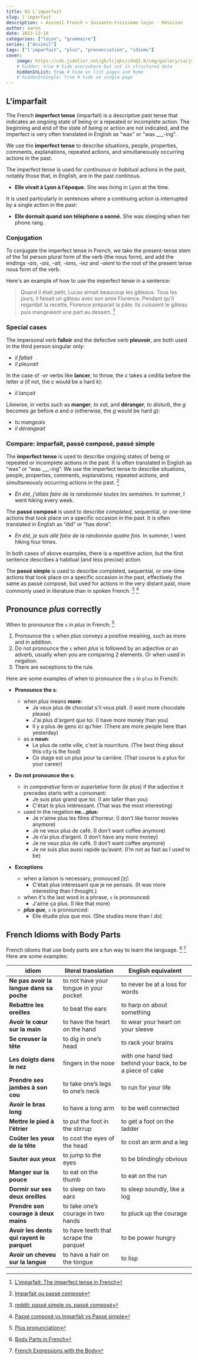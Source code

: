 ```yaml
---
title: 63 L'imparfait
slug: l'imparfait
description: « Assimil French » Soixante-troisième leçon - Révision
author: aaron
date: 2023-12-18
categories: ["leçon", "grammaire"]
series: ["Assimil"]
tags: ["l'imparfait", "plus", "prononciation", "idioms"]
cover: 
    image: https://cdn.jsdelivr.net/gh/lijqhs/cdn@1.6/img/gallery/ca/julie-fader-jA3V61YJMH0-unsplash.jpg
    # hidden: true # hide everywhere but not in structured data
    hiddenInList: true # hide on list pages and home
    # hiddenInSingle: true # hide on single page
---
```


## L'imparfait

The French **imperfect tense** (imparfait) is a descriptive past tense that indicates an ongoing state of being or a repeated or incomplete action. The beginning and end of the state of being or action are not indicated, and the imperfect is very often translated in English as "was" or "was ___-ing".

We use the **imperfect tense** to describe situations, people, properties, comments, explanations, repeated actions, and simultaneously occurring actions in the past. 

The imperfect tense is used for *continuous* or *habitual* actions in the past, notably those that, in English, are in the past continous. 
- **Elle vivait à Lyon à l'époque.** She was living in Lyon at the time.

It is used particularly in sentences where a continuing action is interrupted by a single action in the past:
- **Elle dormait quand son téléphone a sonné.** She was sleeping when her phone rang.

### Conjugation

To conjugate the imperfect tense in French, we take the present-tense stem of the 1st person plural form of the verb (the nous form), and add the endings *-ais*, *-ais*, *-ait*, *-ions*, *-iez* and *-aient* to the root of the present tense nous form of the verb.

Here's an example of how to use the imperfect tense in a sentence:

> Quand il était petit, Lucas aimait beaucoup les gâteaux. Tous les jours, il faisait un gâteau avec son amie Florence. Pendant qu'il regardait la recette, Florence préparait la pâte. Ils cuisaient le gâteau puis mangeaient une part au dessert. [^1]

[^1]: [L'imparfait: The imperfect tense in French](https://francais.lingolia.com/en/grammar/tenses/imparfait)


### Special cases

The impersonal verb **falloir** and the defective verb **pleuvoir**, are both used in the third person singular only:
- *il fallait*
- *il pleuvait*

In the case of *-er* verbs like **lancer**, to throw, the *c* takes a cedilla before the letter *a* (if not, the *c* would be a hard *k*): 
- *il lançait*

Likewise, in verbs such as **manger**, *to eat*, and **déranger**, *to disturb*, the *g* becomes *ge* before *a* and *o* (otherwise, the *g* would be hard *g*):
- *tu mangeais*
- *il dérangeait*


### Compare: imparfait, passé composé, passé simple

The **imperfect tense** is used to describe ongoing states of being or repeated or incomplete actions in the past. It is often translated in English as “was” or “was ___-ing”. We use the imperfect tense to describe situations, people, properties, comments, explanations, repeated actions, and simultaneously occurring actions in the past. [^2]
- *En été, j'allais faire de la randonnée toutes les semaines.* In summer, I went hiking every week.

The **passé composé** is used to describe *completed*, sequential, or one-time actions that took place on a specific occasion in the past. It is often translated in English as “did” or “has done”.
- *En été, je suis allé faire de la randonnée quatre fois.* In summer, I went hiking four times.

In both cases of above examples, there is a repetitive action, but the first sentence describes a habitual (and less precise) action.

The **passé simple** is used to describe completed, sequential, or one-time actions that took place on a specific occasion in the past, effectively the same as passé composé, but used for actions in the very distant past, more commonly used in literature than in spoken French. [^3] [^4]

[^2]: [Imparfait ou passé composé](https://francais.lingolia.com/fr/grammaire/les-temps/imparfaitpasse-compose)
[^3]: [reddit: passé simple vs. passé composé](https://www.reddit.com/r/French/comments/1mc99p/pass%C3%A9_simple_vs_pass%C3%A9_compos%C3%A9/)
[^4]: [Passé composé vs Imparfait vs Passé simple](https://www.bonjourcoach.com/post/navigating-french-past-tenses)


## Pronounce *plus* correctly


When to pronounce the `s` in *plus* in French: [^5]

[^5]: [Plus pronunciation](https://www.lawlessfrench.com/grammar/plus/)

1. Pronounce the `s` when *plus* conveys a positive meaning, such as more and in addition. 
2. Do not pronounce the `s` when *plus* is followed by an adjective or an adverb, usually when you are comparing 2 elements. Or when used in negation.
3. There are exceptions to the rule.

Here are some examples of when to pronounce the `s` in `plus` in French:

- **Pronounce the s**:
  + when *plus* means **more**:
    * Je veux plus de chocolat s'il vous plaît. (I want more chocolate please)
    * J'ai plus d'argent que toi. (I have more money than you)
    * Il y a plus de gens ici qu'hier. (There are more people here than yesterday)
  + as a **noun**: 
    * Le plus de cette ville, c'est la nourriture. (The best thing about this city is the food)
    * Ce stage est un plus pour ta carrière. (That course is a plus for your career)

- **Do not pronounce the s**:
  + in *comparative* form or *superlative* form (*le plus*) if the adjective it precedes starts with a consonant:
    * Je suis plus grand que toi. (I am taller than you)
    * C'était le plus intéressant. (That was the most interesting)
  + used in the negation **ne...plus**:
    * Je n'aime plus les films d'horreur. (I don't like horror movies anymore)
    * Je ne veux plus de café. (I don't want coffee anymore)
    * Je n’ai plus d’argent. (I don’t have any more money)
    * Je ne veux plus de café. (I don’t want coffee anymore)
    * Je ne suis plus aussi rapide qu’avant. (I’m not as fast as I used to be)

- **Exceptions**
  + when a liaison is necessary, pronouced *[z]*:
    * C'était plus intéressant que je ne pensais. (It was more interesting than I thought.)
  + when it's the last word in a phrase, `s` is pronounced:
    * J'aime ça plus. (I like that more)
  + ***plus que***, `s` is pronounced:
    * Elle étudie plus que moi. (She studies more than I do)


## French Idioms with Body Parts


French idioms that use body parts are a fun way to learn the language. [^6] [^7] Here are some examples:

[^6]: [Body Parts in French](https://journeytofrance.com/body-parts-in-french/)
[^7]: [French Expressions with the Body](https://www.lawlessfrench.com/expressions/body-expressions/)

| idiom | literal translation | English equivalent |
| -- | -- | -- |
| **Ne pas avoir la langue dans sa poche** | to not have your tongue in your pocket | to never be at a loss for words |
| **Rebattre les oreilles** | to beat the ears | to harp on about something |
| **Avoir le cœur sur la main** | to have the heart on the hand | to wear your heart on your sleeve |
| **Se creuser la tête** | to dig in one’s head | to rack your brains |
| **Les doigts dans le nez** | fingers in the nose | with one hand tied behind your back, to be a piece of cake |
| **Prendre ses jambes à son cou** | to take one’s legs to one’s neck | to run for your life |
| **Avoir le bras long** | to have a long arm | to be well connected |
| **Mettre le pied à l’étrier** | to put the foot in the stirrup | to get a foot on the ladder |
| **Coûter les yeux de la tête** | to cost the eyes of the head | to cost an arm and a leg |
| **Sauter aux yeux** | to jump to the eyes | to be blindingly obvious |
| **Manger sur la pouce** | to eat on the thumb | to eat on the run |
| **Dormir sur ses deux oreilles** | to sleep on two ears | to sleep soundly, like a log |
| **Prendre son courage à deux mains** | to take one’s courage in two hands | to pluck up the courage |
| **Avoir les dents qui rayent le parquet** | to have teeth that scrape the parquet | to be power hungry |
| **Avoir un cheveu sur la langue** | to have a hair on the tongue | to lisp |


